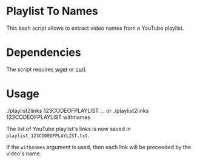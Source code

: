 # Playlist To Names

This bash script allows to extract video names from a YouTube playlist.

# Dependencies
The script requires [wget](https://www.gnu.org/software/wget/) or [curl](http://curl.haxx.se/).

# Usage
./playlist2links 123CODEOFPLAYLIST
... or
./playlist2links 123CODEOFPLAYLIST withnames

The list of YouTube playlist's links is now saved in `playlist_123CODEOFPLAYLIST.txt`.

If the `withnames` argument is used, then each link will be preceeded by the video's name.
